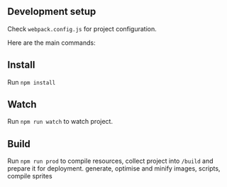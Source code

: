 ## Development setup

Check `webpack.config.js` for project configuration.

Here are the main commands:

## Install
Run `npm install`

## Watch

Run `npm run watch` to watch project.

## Build

Run `npm run prod` to compile resources, collect project into `/build`
and prepare it for deployment.
generate, optimise and minify images, scripts, compile sprites

